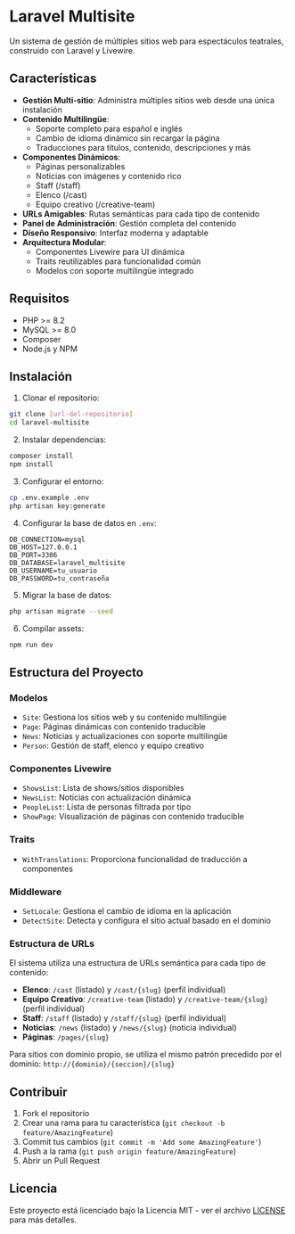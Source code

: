 # Laravel Multisite

Un sistema de gestión de múltiples sitios web para espectáculos teatrales, construido con Laravel y Livewire.

## Características

- **Gestión Multi-sitio**: Administra múltiples sitios web desde una única instalación
- **Contenido Multilingüe**: 
  - Soporte completo para español e inglés
  - Cambio de idioma dinámico sin recargar la página
  - Traducciones para títulos, contenido, descripciones y más
- **Componentes Dinámicos**: 
  - Páginas personalizables
  - Noticias con imágenes y contenido rico
  - Staff (/staff)
  - Elenco (/cast)
  - Equipo creativo (/creative-team)
- **URLs Amigables**: Rutas semánticas para cada tipo de contenido
- **Panel de Administración**: Gestión completa del contenido
- **Diseño Responsivo**: Interfaz moderna y adaptable
- **Arquitectura Modular**:
  - Componentes Livewire para UI dinámica
  - Traits reutilizables para funcionalidad común
  - Modelos con soporte multilingüe integrado

## Requisitos

- PHP >= 8.2
- MySQL >= 8.0
- Composer
- Node.js y NPM

## Instalación

1. Clonar el repositorio:
```bash
git clone [url-del-repositorio]
cd laravel-multisite
```

2. Instalar dependencias:
```bash
composer install
npm install
```

3. Configurar el entorno:
```bash
cp .env.example .env
php artisan key:generate
```

4. Configurar la base de datos en `.env`:
```
DB_CONNECTION=mysql
DB_HOST=127.0.0.1
DB_PORT=3306
DB_DATABASE=laravel_multisite
DB_USERNAME=tu_usuario
DB_PASSWORD=tu_contraseña
```

5. Migrar la base de datos:
```bash
php artisan migrate --seed
```

6. Compilar assets:
```bash
npm run dev
```

## Estructura del Proyecto

### Modelos
- `Site`: Gestiona los sitios web y su contenido multilingüe
- `Page`: Páginas dinámicas con contenido traducible
- `News`: Noticias y actualizaciones con soporte multilingüe
- `Person`: Gestión de staff, elenco y equipo creativo

### Componentes Livewire
- `ShowsList`: Lista de shows/sitios disponibles
- `NewsList`: Noticias con actualización dinámica
- `PeopleList`: Lista de personas filtrada por tipo
- `ShowPage`: Visualización de páginas con contenido traducible

### Traits
- `WithTranslations`: Proporciona funcionalidad de traducción a componentes

### Middleware
- `SetLocale`: Gestiona el cambio de idioma en la aplicación
- `DetectSite`: Detecta y configura el sitio actual basado en el dominio

### Estructura de URLs

El sistema utiliza una estructura de URLs semántica para cada tipo de contenido:

- **Elenco**: `/cast` (listado) y `/cast/{slug}` (perfil individual)
- **Equipo Creativo**: `/creative-team` (listado) y `/creative-team/{slug}` (perfil individual)
- **Staff**: `/staff` (listado) y `/staff/{slug}` (perfil individual)
- **Noticias**: `/news` (listado) y `/news/{slug}` (noticia individual)
- **Páginas**: `/pages/{slug}`

Para sitios con dominio propio, se utiliza el mismo patrón precedido por el dominio:
`http://{dominio}/{seccion}/{slug}`

## Contribuir

1. Fork el repositorio
2. Crear una rama para tu característica (`git checkout -b feature/AmazingFeature`)
3. Commit tus cambios (`git commit -m 'Add some AmazingFeature'`)
4. Push a la rama (`git push origin feature/AmazingFeature`)
5. Abrir un Pull Request

## Licencia

Este proyecto está licenciado bajo la Licencia MIT - ver el archivo [LICENSE](LICENSE) para más detalles.
